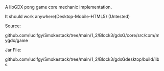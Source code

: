 A libGDX pong game core mechanic implementation.

It should work anywhere(Desktop-Mobile-HTML5)
(Untested)


Source:

github.com/lucifgy/Smokestack/tree/main/1_2/Block3/gdxG/core/src/com/mygdx/game

Jar File:

github.com/lucifgy/Smokestack/tree/main/1_2/Block3/gdxGdesktop/build/libs
